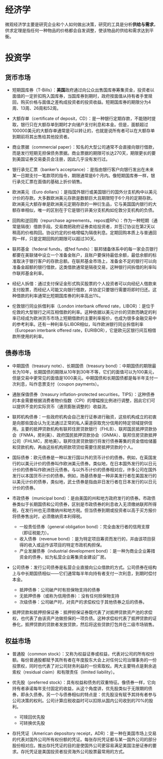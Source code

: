 # 经济学

微观经济学主要是研究企业和个人如何做出决策，研究的工具是分析**供给与需求**，供求定理是指任何一种物品的价格都会自发调整，使该物品的供给和需求达到平衡。

# 投资学

## 货币市场
- 短期国库券（T-Bills）：**美国**政府通过向公众出售国库券筹集资金，投资者以面值的一定折扣购入国库券，当国库券到期时，政府按面值从持有者手里赎回，购买价格与面值之差构成投资者的投资收益。短期国库券的期限分为4周、13周、26周和52周。

- 大额存单（certificate of deposit，CD）：是一种银行定期存款，不能随时提取，银行只在大额存单到期时才向储户支付利息和本金。但是，面额超过100000美元的大额存单通常是可以转让的，也就是说所有者可以在大额存单到期前将其出售给其他投资者。

- 商业票据（commercial paper）：知名的大型公司通常不会直接向银行借款，而是发行短期无担保债务票据。商业票据的期限可长达270天，期限更长的要到美国证券交易委员会注册，因此几乎没有发行过。

- 银行承兑汇票（banker’s acceptance）：是指由银行客户向银行发出在未来某一日期支付一笔款项的指令，期限通常是6个月内。像短期国库券一样，银行承兑汇票在面值的基础上折价销售。

- 欧洲美元（Euro dollars）：是指国外银行或美国银行的国外分支机构中以美元计价的存款。大多数欧洲美元存款是数额巨大且期限短于6个月的定期存款。欧洲美元大额存单是欧洲美元定期存款的一种衍生品，它与美国国内银行的大额存单相似，唯一的区别在于它是银行非美分支机构如伦敦分支机构的负债。

- 回购和逆回购（repurchase agreements，repos或RPs）：作为一种短期（通常是隔夜）借款手段。交易商把政府证券卖给投资者，并签订协议在第2天以稍高的价格购回。协议约定的价格增幅为隔夜利息。定期回购本质上与普通回购一样，只是定期回购的期限可以超过30天。

- 联邦基金（federal funds，或fed funds）：联邦储备体系中的每一家会员银行都要在美联储中设立一个准备金账户，且账户要保持最低余额，最低余额的标准取决于银行客户的存款总额。在联邦基金市场上，准备金不足的银行可以向准备金超额的银行借款，这类借款通常是隔夜交易，这种银行间拆借的利率叫作联邦基金利率。

- 经纪人拆借：通过支付保证金形式购买股票的个人投资者可以向经纪人借款来支付股票，而经纪人可能又向银行借款，并协定只要银行需要将即时归还。这种借款的利率通常比短期国库券的利率高出1%。

- 伦敦银行同业拆借利率（London interbank offered rate，LIBOR）：是位于伦敦的大型银行之间互相借款的利率。这种依据以美元计价的贷款而确定的利率已经成为欧洲货币市场上短期借款的主要利率报价，也成为很多金融交易中的参考利率。还有一种利率与LIBOR相似，叫作欧洲银行同业拆借利率（European interbank offered rate，EURIBOR），它是欧元区银行间互相借款所使用的利率。


## 债券市场
- 中期国债（treasury note）、长期国债（treasury bond）：中期国债的期限最长为10年，长期国债的期限从10年到30年不等，它们的面值可以为100美元，但是交易中更常见的面值是1000美元。中期国债和长期国债都是每半年支付一次利息，叫作息票支付（coupon payments）。

- 通胀保值债券（treasury inflation-protected securities，TIPS）：这种债券的本金需要根据消费者物价指数（CPI）的增幅按比例进行调整，因此它们可以提供不变的实际货币（通货膨胀调整的）收益流。

- 联邦机构债券：一些政府机构会自己发行证券进行融资，这些机构成立的初衷是向那些国会认为无法通过正常的私人渠道获取充分信用的特定领域提供信用。主要的抵押贷款机构有联邦住房贷款银行（FHLB）、联邦国民抵押贷款协会（FNMA，房利美）、政府国民抵押贷款协会（GNMA）、联邦住房贷款抵押公司（FHLMC，房地美）。联邦住房贷款银行将发行债券筹集的资金借给储蓄和贷款机构，再由这些机构把款项贷给需要住房抵押贷款的个人。

- 国际债券：欧元债券是一种以发行国以外的货币计价的债券。例如，在英国发行的以美元计价的债券叫作欧洲美元债券。类似地，在日本国外发行的以日元计价的债券叫作欧洲日元债券。与以外币计价的债券相对应，许多公司在国外发行以本国货币计价的债券。例如，扬基债券是一种非美发行者在美国发行的以美元计价的债券，类似地，武士债券是指由非日发行者在日本发行的以日元计价的债券。

- 市政债券（municipal bond）：是由美国的州和地方政府发行的债券。市政债券类似于长期国债和公司债券，区别是市政债券的利息收入无须缴纳联邦所得税，在发行州也无须缴纳州和地方税。但当债券到期或投资者以高于买方报价将债券售出时，必须缴纳资本利得税。
    - 一般责任债券（general obligation bond）：完全由发行者的信用支撑（即征税能力）。
    - 收入债券（revenue bond）：是为特定项目筹资而发行的，并由该项目获得的收入或运作该项目的特定市政机构担保。
    - 产业发展债券（industrial development bond）：是一种为商业企业筹措资金的债券，如为私营企业筹集资金建设厂房。

- 公司债券：发行公司债券是私营企业直接向公众借款的方式。公司债券在结构上与中长期国债相似——它们通常每半年向持有者支付一次利息，到期时偿付本金。
    - 抵押债券：公司破产时有担保物支持的债券
    - 无抵押债券（或称为信用债券）：没有任何担保物支持
    - 次级债券：公司破产时，对资产的求偿权位于其他债券之后的债券。

- 抵押贷款和抵押担保证券：抵押担保证券既代表了对抵押贷款资产池的求偿权，也代表了由该资产池做担保的一项负债。这种求偿权代表了抵押贷款的证券化，抵押贷款的贷款者发放贷款，然后将这些贷款打包并在二级市场销售。


## 权益市场
- 普通股（common stock）：又称为权益证券或权益，代表对公司的所有权份额。每份普通股都赋予其所有者在年度股东大会上对任何公司治理事务的一份投票权，同时也代表了对公司财务利益的一份索取权。两大主要特点是剩余追索权（residual claim）和有限责任（limited liability）。

- 优先股（preferred stock）：具有权益和债务的双重特征。像债券一样，它向持有者承诺每年支付固定的收益，从这个角度讲，优先股类似于无限期的债券，即永久债券。另一个与债券相似的特点是：优先股没有赋予其持有者参与公司决策的权利。公司计算应税收益时可以扣除从国内公司收到的70%的股利。
    - 可赎回优先股
    - 可转换优先股

- 存托凭证（American depository receipt，ADR）：是一种在美国市场上交易的代表对国外公司所有权份额的凭证。每张存托凭证都与某一国外公司的部分股份相对应。推出存托凭证的目的是使国外公司更容易满足美国注册证券的要求。存托凭证是美国投资者投资海外公司股票最常用的方式。







